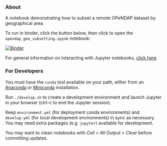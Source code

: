 ### About

A notebook demonstrating how to subset a remote OPeNDAP dataset by geographical area.

To run in binder, click the button below, then click to open the `opendap_geo_subsetting.ipynb` notebook:

[![Binder](http://mybinder.org/badge.svg)](http://mybinder.org:/repo/catees/opendap_geo_subsetting)

For general information on interacting with Jupyter notebooks, [click here](http://nbviewer.jupyter.org/github/jupyter/notebook/blob/master/docs/source/examples/Notebook/Notebook%20Basics.ipynb).

### For Developers

You must have the `conda` tool available on your path, either from an [Anaconda](https://www.continuum.io/downloads) or [Miniconda](http://conda.pydata.org/miniconda.html) installation.

Run `./develop.sh` to create a development environment and launch Jupyter in your browser (ctrl-c to end the Jupyter session).

Keep `environment.yml` (for deployment conda environments) and `develop.yml` (for local development environments) in sync as necessary. You may need extra packages (e.g. `jupyter`) available for development.

You may want to clean notebooks with _Cell_ > _All Output_ > _Clear_ before committing updates.
